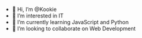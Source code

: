 - 👋 Hi, I’m @Kookie
- 👀 I’m interested in IT
- 🌱 I’m currently learning JavaScript and Python
- 💞️ I’m looking to collaborate on Web Development
